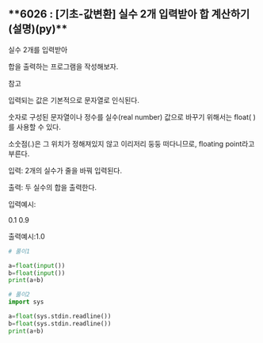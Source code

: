 ## \***\*6026 : [기초-값변환] 실수 2개 입력받아 합 계산하기(설명)(py)\*\***

실수 2개를 입력받아

합을 출력하는 프로그램을 작성해보자.

참고

입력되는 값은 기본적으로 문자열로 인식된다.

숫자로 구성된 문자열이나 정수를 실수(real number) 값으로 바꾸기 위해서는 float( ) 를 사용할 수 있다.

소숫점(.)은 그 위치가 정해져있지 않고 이리저리 둥둥 떠다니므로, floating point라고 부른다.

입력: 2개의 실수가 줄을 바꿔 입력된다.

출력: 두 실수의 합을 출력한다.

입력예시:

0.1
0.9

출력예시:1.0

```python
# 풀이1

a=float(input())
b=float(input())
print(a+b)

# 풀이2
import sys

a=float(sys.stdin.readline())
b=float(sys.stdin.readline())
print(a+b)
```
